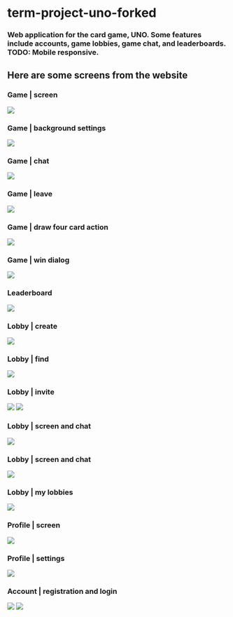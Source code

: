 # term-project-uno-forked

### Web application for the card game, UNO. Some features include accounts, game lobbies, game chat, and leaderboards. TODO: Mobile responsive.

## Here are some screens from the website

### Game | screen
<img src="https://github.com/iamfaisalh/term-project-uno-forked/assets/48667732/4343158c-fec9-487e-a2a1-4ad2f7d7abc1">

### Game | background settings
<img src="https://github.com/iamfaisalh/term-project-uno-forked/assets/48667732/b8dc3a6f-4bb1-4e2c-924e-0feee4cee493">

### Game | chat
<img src="https://github.com/iamfaisalh/term-project-uno-forked/assets/48667732/313b24f1-2460-46bd-9b3d-1282dbfccca6">

### Game | leave
<img src="https://github.com/iamfaisalh/term-project-uno-forked/assets/48667732/60535bac-30fd-4e99-ae5f-3f8be8dc86f1">

### Game | draw four card action
<img src="https://github.com/iamfaisalh/term-project-uno-forked/assets/48667732/45d762a1-7cf1-4eb2-a71e-587df0a68fb1">

### Game | win dialog
<img src="https://github.com/iamfaisalh/term-project-uno-forked/assets/48667732/3b7533d0-0344-4ffa-9094-90ef4b0b5ee0">

### Leaderboard
<img src="https://github.com/iamfaisalh/term-project-uno-forked/assets/48667732/0f9aed0e-8b95-4b00-bc76-0c9078c88aa4">

### Lobby | create
<img src="https://github.com/iamfaisalh/term-project-uno-forked/assets/48667732/f6134321-3e4e-4c26-8ab6-3f2d844d0214">

### Lobby | find
<img src="https://github.com/iamfaisalh/term-project-uno-forked/assets/48667732/0bbf1aa5-b8d6-4db9-9a19-51e07af5e830">

### Lobby | invite
<img src="https://github.com/iamfaisalh/term-project-uno-forked/assets/48667732/734454d1-dee7-4b12-a2d9-be6287483106">
<img src="https://github.com/iamfaisalh/term-project-uno-forked/assets/48667732/b4865da7-ec77-488e-996c-cbadd45a19b4">

### Lobby | screen and chat
<img src="https://github.com/iamfaisalh/term-project-uno-forked/assets/48667732/7f1cd1cc-0412-4d08-8ce8-f69c1c42a9a0">

### Lobby | screen and chat
<img src="https://github.com/iamfaisalh/term-project-uno-forked/assets/48667732/7f1cd1cc-0412-4d08-8ce8-f69c1c42a9a0">

### Lobby | my lobbies
<img src="https://github.com/iamfaisalh/term-project-uno-forked/assets/48667732/070f93b7-5d5d-44e5-8c0e-de09a1f804b9">

### Profile | screen
<img src="https://github.com/iamfaisalh/term-project-uno-forked/assets/48667732/b33103ef-8fa5-42b8-b7f5-c96f6ca3652d">

### Profile | settings
<img src="https://github.com/iamfaisalh/term-project-uno-forked/assets/48667732/65285ddf-ab53-455d-a960-980427a44498">

### Account | registration and login
<img src="https://github.com/iamfaisalh/term-project-uno-forked/assets/48667732/43392c3c-aaa1-4b22-8d5d-513cc15da755">
<img src="https://github.com/iamfaisalh/term-project-uno-forked/assets/48667732/d5564550-fe9f-4ab7-88a2-fd6e1cbd2923)">
